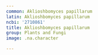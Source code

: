 ```yaml
---
common: Aklioshbomyces papillarum
latin: Aklioshbomyces papillarum
ncbi: '2710861'
title: Aklioshbomyces papillarum
group: Plants and Fungi
image: .na.character

---
```

